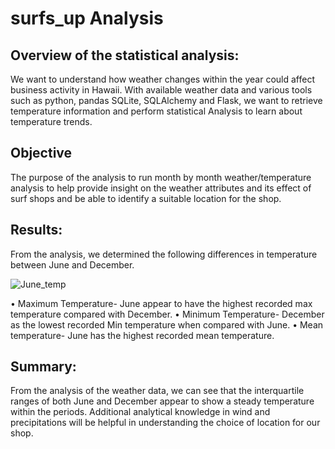 # surfs_up Analysis

## Overview of the statistical analysis:

We want to understand how weather changes within the year could affect business activity in Hawaii. With available weather data and various tools such as python, pandas SQLite, SQLAlchemy and Flask, we want to retrieve temperature information and perform statistical Analysis to learn about temperature trends.


## Objective

The purpose of the analysis to run month by month weather/temperature analysis to help provide insight on the weather attributes and its effect of surf shops and be able to identify a suitable location for the shop.


## Results:

From the analysis, we determined the following differences in temperature between June and December.

![June_temp](https://user-images.githubusercontent.com/75961117/115972596-57c38c80-a51d-11eb-8799-ff5f677e553d.PNG)



•	Maximum Temperature- June appear to have the highest recorded max temperature compared with December.
•	 Minimum Temperature- December as the lowest recorded Min temperature when compared with June.
•	Mean temperature- June has the highest recorded mean temperature.


## Summary:
From the analysis of the weather data, we can see that the interquartile ranges of both June and December appear to show a steady temperature within the periods. Additional analytical knowledge in wind and precipitations will be helpful in understanding the choice of location  for our shop.
